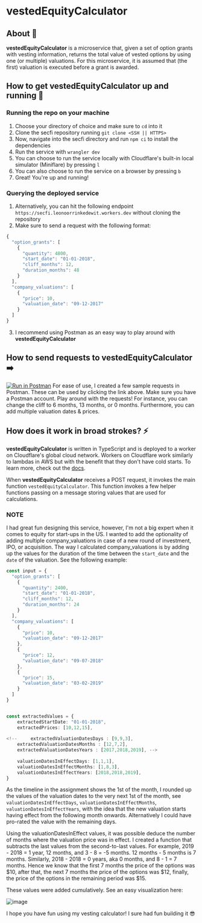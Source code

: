 # vestedEquityCalculator

## About 🧮

**vestedEquityCalculator** is a microservice that, given a set of option grants with vesting information, returns the total value of vested options by using one (or multiple) valuations. For this microservice, it is assumed that (the first) valuation is executed before a grant is awarded.

## How to get **vestedEquityCalculator** up and running 🚀
### Running the repo on your machine
1. Choose your directory of choice and make sure to `cd` into it
2. Clone the secfi repository running `git clone <SSH || HTTPS>`
3. Now, navigate into the secfi directory and run `npm ci` to install the dependencies
4. Run the service with `wrangler dev`
5. You can choose to run the service locally with Cloudflare's built-in local simulator (Miniflare) by pressing `l`
6. You can also choose to run the service on a browser by pressing `b`
7. Great! You're up and running! 

### Querying the deployed service
1. Alternatively, you can hit the following endpoint `https://secfi.leonoorrinkedewit.workers.dev` without cloning the repository
2. Make sure to send a request with the following format: 

```ts
{
  "option_grants": [
    {
      "quantity": 4800,
      "start_date": "01-01-2018",
      "cliff_months": 12,
      "duration_months": 48
    }
  ],
  "company_valuations": [
    {
      "price": 10,
      "valuation_date": "09-12-2017"
    }
  ]
}
```
3. I recommend using Postman as an easy way to play around with **vestedEquityCalculator**

## How to send requests to **vestedEquityCalculator** ➡️
[![Run in Postman](https://run.pstmn.io/button.svg)](https://app.getpostman.com/run-collection/a9d44dcd10a3857f63f4?action=collection%2Fimport)
For ease of use, I created a few sample requests in Postman. These can be used by clicking the link above. Make sure you have a Postman account. Play around with the requests! For instance, you can change the cliff to 6 months, 13 months, or 0 months. Furthermore, you can add multiple valuation dates & prices.

## How does it work in broad strokes? ⚡️
**vestedEquityCalculator** is written in TypeScript and is deployed to a worker on Cloudflare's global cloud network. Workers on Cloudflare work similarly to lambdas in AWS but with the benefit that they don't have cold starts. To learn more, check out the [docs](https://developers.cloudflare.com/workers/).

When **vestedEquityCalculator** receives a POST request, it invokes the main function `vestedEquityCalculator`. This function invokes a few helper functions passing on a message storing values that are used for calculations. 

### NOTE
I had great fun designing this service, however, I'm not a big expert when it comes to equity for start-ups in the US. I wanted to add the optionality of adding multiple company_valuations in case of a new round of investment, IPO, or acquisition. The way I calculated company_valuations is by adding up the values for the duration of the time between the `start_date` and the `date` of the valuation. See the following example:

```ts
const input = {
  "option_grants": [
    {
      "quantity": 2400,
      "start_date": "01-01-2018",
      "cliff_months": 12,
      "duration_months": 24
    }
  ],
  "company_valuations": [
    {
      "price": 10,
      "valuation_date": "09-12-2017"
    },
    {
      "price": 12,
      "valuation_date": "09-07-2018" 
    },
    {
      "price": 15,
      "valuation_date": "03-02-2019"
    }
  ]
}


const extractedValues = {
    extractedStartDate: "01-01-2018", 
    extractedPrices: [10,12,15],
    
<!--     extractedValuationDatesDays : [9,9,3],
    extractedValuationDatesMonths : [12,7,2],
    extractedValuationDatesYears : [2017,2018,2019], -->
    
    valuationDatesInEffectDays: [1,1,1],
    valuationDatesInEffectMonths: [1,8,3],
    valuationDatesInEffectYears: [2018,2018,2019],
}
```
As the timeline in the assignment shows the 1st of the month, I rounded up the values of the valuation dates to the very next 1st of the month, see `valuationDatesInEffectDays`, `valuationDatesInEffectMonths`, `valuationDatesInEffectYears`, with the idea that the new valuation starts having effect from the following month onwards. Alternatively I could have pro-rated the value with the remaining days.

Using the valuationDatesInEffect values, it was possible deduce the number of months where the valuation price was in effect. I created a function that subtracts the last values from the second-to-last values. For example, 2019 - 2018 = 1 year, 12 months, and 3 - 8 = -5 months. 12 months - 5 months is 7 months. Similarly, 2018 - 2018 = 0 years, aka 0 months, and 8 - 1 = 7 months. Hence we know that the first 7 months the price of the options was $10, after that, the next 7 months the price of the options was $12, finally, the price of the options in the remaining period was $15. 

These values were added cumulatively. See an easy visualization here:

![image](https://user-images.githubusercontent.com/69660903/204158027-660016ea-468a-49b3-881a-6bffb713234f.png)

I hope you have fun using my vesting calculator! I sure had fun building it 😎
